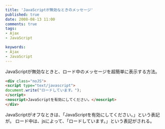```yaml
---
title: 'JavaScriptが無効なときのメッセージ'
published: true
date: 2008-08-13 11:00
comments: true
tags:
- Ajax
- JavaScript

keywords:
- Ajax
- JavaScript
---
```

JavaScriptが無効なときと、ロード中のメッセージを超簡単に表示する方法。


```html
<div class="noJS">
<script type="text/javascript">
document.write("ロードしています。");
</script>
<noscript>JavaScriptを有効にしてください。</noscript>
</div>
```

JavaScriptがオフなときは、「JavaScriptを有効にしてください。」という表記が。
ロード中は、jsによって、「ロードしています。」という表記がされる。